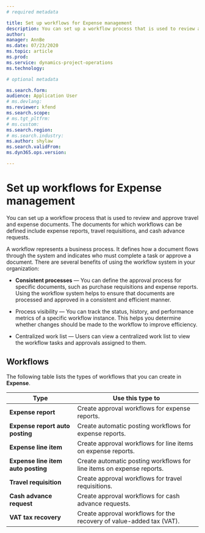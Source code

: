```yaml
---
# required metadata

title: Set up workflows for Expense management
description: You can set up a workflow process that is used to review and approve travel and expense documents.
author: 
manager: AnnBe
ms.date: 07/23/2020
ms.topic: article
ms.prod: 
ms.service: dynamics-project-operations
ms.technology: 

# optional metadata

ms.search.form: 
audience: Application User
# ms.devlang: 
ms.reviewer: kfend
ms.search.scope: 
# ms.tgt_pltfrm: 
# ms.custom: 
ms.search.region: 
# ms.search.industry: 
ms.author: shylaw
ms.search.validFrom: 
ms.dyn365.ops.version: 

---
```


# Set up workflows for Expense management


You can set up a workflow process that is used to review and approve travel and expense documents. The documents for which workflows can be defined include expense reports, travel requisitions, and cash advance requests.

A workflow represents a business process. It defines how a document flows through the system and indicates who must complete a task  or approve a document. There are several benefits of using the workflow system in your organization:

-   **Consistent processes** — You can define the approval process for specific documents, such as purchase requisitions and expense reports. Using the workflow system helps to ensure that documents are processed and approved in a consistent and efficient manner.

-   Process visibility — You can track the status, history, and performance metrics of a specific workflow instance. This helps you  determine whether changes should be made to the workflow to improve efficiency.

-   Centralized work list — Users can view a centralized work list to view the workflow tasks and approvals assigned to them. 

## Workflows 

The following table lists the types of workflows that you can create in **Expense**.


|              <strong>Type</strong>              |                   <strong>Use this type to</strong>                   |
|-------------------------------------------------|-----------------------------------------------------------------------|
|         <strong>Expense report</strong>         |            Create approval workflows for expense reports.             |
|  <strong>Expense report auto posting</strong>   |        Create automatic posting workflows for expense reports.        |
|       <strong>Expense line item</strong>        |     Create approval workflows for line items on expense reports.      |
| <strong>Expense line item auto posting</strong> | Create automatic posting workflows for line items on expense reports. |
|       <strong>Travel requisition</strong>       |          Create approval workflows for travel requisitions.           |
|      <strong>Cash advance request</strong>      |         Create approval workflows for cash advance requests.          |
|        <strong>VAT tax recovery</strong>        | Create approval workflows for the recovery of value-added tax (VAT).  |
